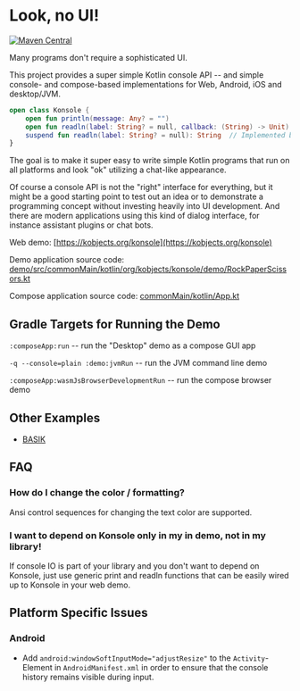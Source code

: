 # Look, no UI!

[![Maven Central](https://maven-badges.herokuapp.com/maven-central/org.kobjects.konsole/core/badge.svg)](https://maven-badges.herokuapp.com/maven-central/org.kobjects.konsole/core)

Many programs don't require a sophisticated UI.

This project provides a super simple Kotlin console API -- and simple console- and compose-based
implementations for Web, Android, iOS and desktop/JVM.

```kt
open class Konsole {
    open fun println(message: Any? = "")
    open fun readln(label: String? = null, callback: (String) -> Unit)
    suspend fun readln(label: String? = null): String  // Implemented based on the callback variant
}
```

The goal is to make it super easy to write simple Kotlin programs that run on all platforms and look
"ok" utilizing a chat-like appearance. 

Of course a console API is not the "right" interface for everything, but it might be a good starting
point to test out an idea or to demonstrate a programming concept without investing heavily into UI
development. And there are modern applications using this kind of dialog interface, for instance 
assistant plugins or chat bots.

Web demo: [https://kobjects.org/konsole](https://kobjects.org/konsole)

Demo application source code: [demo/src/commonMain/kotlin/org/kobjects/konsole/demo/RockPaperScissors.kt](https://github.com/kobjects/konsole/blob/main/demo/src/commonMain/kotlin/org/kobjects/konsole/demo/RockPaperScissors.kt)

Compose application source code: [commonMain/kotlin/App.kt](https://github.com/kobjects/konsole/blob/main/composeApp/src/commonMain/kotlin/App.kt)

## Gradle Targets for Running the Demo

`:composeApp:run` -- run the "Desktop" demo as a compose GUI app

`-q --console=plain :demo:jvmRun` -- run the JVM command line demo

`:composeApp:wasmJsBrowserDevelopmentRun` -- run the compose browser demo

## Other Examples

- [BASIK](https://github.com/stefanhaustein/basik/)

## FAQ

### How do I change the color / formatting? 

Ansi control sequences for changing the text color are supported.

### I want to depend on Konsole only in my in demo, not in my library!

If console IO is part of your library and you don't want to depend on Konsole,
just use generic print and readln functions that can be easily wired up to
Konsole in your web demo.


## Platform Specific Issues

### Android 

- Add `android:windowSoftInputMode="adjustResize"` to the `Activity`-Element in `AndroidManifest.xml` in order 
  to ensure that the console history remains visible during input.




